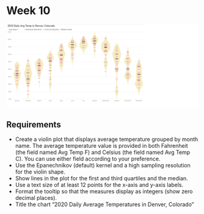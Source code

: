# Week 10

![logo](./Week10.png)

## Requirements

- Create a violin plot that displays average temperature grouped by month name. The average temperature value is provided in both Fahrenheit (the field named Avg Temp F) and Celsius (the field named Avg Temp C). You can use either field according to your preference.
- Use the Epanechnikov (default) kernel and a high sampling resolution for the violin shape. 
- Show lines in the plot for the first and third quartiles and the median.
- Use a text size of at least 12 points for the x-axis and y-axis labels.
- Format the tooltip so that the measures display as integers (show zero decimal places). 
- Title the chart “2020 Daily Average Temperatures in Denver, Colorado”
